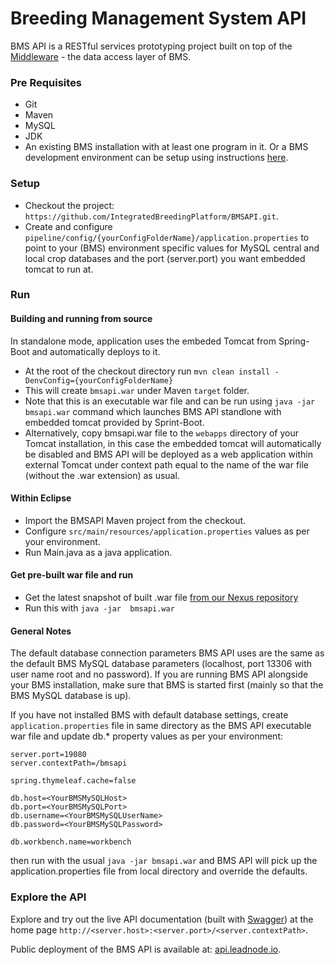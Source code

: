 Breeding Management System API
==============================
BMS API is a RESTful services prototyping project built on top of the [Middleware](https://github.com/naymesh/IBPDevUtilIBPMiddleware) - the data access layer of BMS.

### Pre Requisites ###
* Git
* Maven
* MySQL
* JDK
* An existing BMS installation with at least one program in it. Or a BMS development environment can be setup using instructions [here](https://github.com/digitalabs/IBDBScripts/tree/master/setuputils).

### Setup ###
* Checkout the project: `https://github.com/IntegratedBreedingPlatform/BMSAPI.git`.
* Create and configure `pipeline/config/{yourConfigFolderName}/application.properties` to point to your (BMS) environment specific values for MySQL central and local crop databases and the port (server.port) you want embedded tomcat to run at.

### Run ###

#### Building and running from source ####

In standalone mode, application uses the embeded Tomcat from Spring-Boot and automatically deploys to it.

* At the root of the checkout directory run `mvn clean install -DenvConfig={yourConfigFolderName}`
* This will create `bmsapi.war` under Maven `target` folder.
* Note that this is an executable war file and can be run using `java -jar bmsapi.war` command which launches BMS API standlone with embedded tomcat provided by Sprint-Boot.
* Alternatively, copy bmsapi.war file to the `webapps` directory of your Tomcat installation, in this case the embedded tomcat will automatically be disabled and BMS API will be deployed as a web application within external Tomcat under context path equal to the name of the war file (without the .war extension) as usual.

#### Within Eclipse ####
* Import the BMSAPI Maven project from the checkout.
* Configure `src/main/resources/application.properties` values as per your environment.
* Run Main.java as a java application.

#### Get pre-built war file and run ####

* Get the latest snapshot of built .war file [from our Nexus repository](http://apps.leafnode.io:8081/nexus/content/repositories/snapshots/org/generationcp/bmsapi/)
* Run this with `java -jar  bmsapi.war`

#### General Notes ###
The default database connection parameters BMS API uses are the same as the default BMS MySQL database parameters (localhost, port 13306 with user name root and no password). If you are running BMS API alongside your BMS installation, make sure that BMS is started first (mainly so that the BMS MySQL database is up). 

If you have not installed BMS with default database settings, create `application.properties` file in same directory as the BMS API executable war file and update db.* property values as per your environment:

```
server.port=19080
server.contextPath=/bmsapi

spring.thymeleaf.cache=false

db.host=<YourBMSMySQLHost>
db.port=<YourBMSMySQLPort>
db.username=<YourBMSMySQLUserName>
db.password=<YourBMSMySQLPassword>

db.workbench.name=workbench
```

then run with the usual `java -jar bmsapi.war` and BMS API will pick up the application.properties file from local directory and override the defaults.

### Explore the API ###
Explore and try out the live API documentation (built with [Swagger](https://helloreverb.com/developers/swagger)) at the home page `http://<server.host>:<server.port>/<server.contextPath>`.

Public deployment of the BMS API is available at: [api.leadnode.io](http://api.leafnode.io:19080/bmsapi). 



